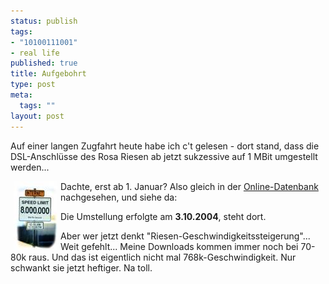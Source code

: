 ```yaml
--- 
status: publish
tags: 
- "10100111001"
- real life
published: true
title: Aufgebohrt
type: post
meta: 
  tags: ""
layout: post
---
```

<p>Auf einer langen Zugfahrt heute habe ich c't gelesen - dort stand, dass die DSL-Anschlüsse des Rosa Riesen ab jetzt sukzessive auf 1 MBit umgestellt werden...</p>

<p><img width="70" height="110" border="0" hspace="5" align="left" src="/media/wp/einmalig/highspeed.serendipityThumb.jpg" alt=""  />Dachte, erst ab 1. Januar? Also gleich in der <a target="_BLANK" href="http://www.t-com.de/wechsel" title="http://www.t-com.de/wechsel" onmouseover="window.status='http://www.t-com.de/wechsel';return true;" onmouseout="window.status='';return true;">Online-Datenbank</a> nachgesehen, und siehe da:</p>

<p>Die Umstellung erfolgte am <b>3.10.2004</b>, steht dort.</p>

<p>Aber wer jetzt denkt &quot;Riesen-Geschwindigkeitssteigerung&quot;... Weit gefehlt... Meine Downloads kommen immer noch bei 70-80k raus. Und das ist eigentlich nicht mal 768k-Geschwindigkeit. Nur schwankt sie jetzt heftiger. Na toll.</p>
